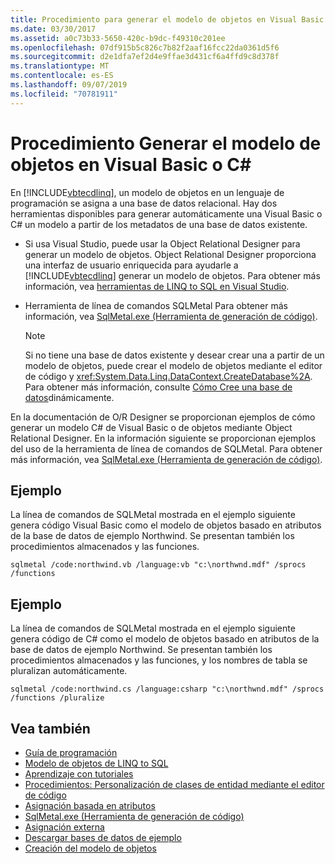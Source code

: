 ```yaml
---
title: Procedimiento para generar el modelo de objetos en Visual Basic o C#
ms.date: 03/30/2017
ms.assetid: a0c73b33-5650-420c-b9dc-f49310c201ee
ms.openlocfilehash: 07df915b5c826c7b82f2aaf16fcc22da0361d5f6
ms.sourcegitcommit: d2e1dfa7ef2d4e9ffae3d431cf6a4ffd9c8d378f
ms.translationtype: MT
ms.contentlocale: es-ES
ms.lasthandoff: 09/07/2019
ms.locfileid: "70781911"
---
```

# <a name="how-to-generate-the-object-model-in-visual-basic-or-c"></a>Procedimiento Generar el modelo de objetos en Visual Basic o C\#
En [!INCLUDE[vbtecdlinq](../../../../../../includes/vbtecdlinq-md.md)], un modelo de objetos en un lenguaje de programación se asigna a una base de datos relacional. Hay dos herramientas disponibles para generar automáticamente una Visual Basic o C# un modelo a partir de los metadatos de una base de datos existente.  
  
- Si usa Visual Studio, puede usar la Object Relational Designer para generar un modelo de objetos. Object Relational Designer proporciona una interfaz de usuario enriquecida para ayudarle a [!INCLUDE[vbtecdlinq](../../../../../../includes/vbtecdlinq-md.md)] generar un modelo de objetos. Para obtener más información, vea [herramientas de LINQ to SQL en Visual Studio](https://docs.microsoft.com/visualstudio/data-tools/linq-to-sql-tools-in-visual-studio2).
  
- Herramienta de línea de comandos SQLMetal Para obtener más información, vea [SqlMetal.exe (Herramienta de generación de código)](../../../../tools/sqlmetal-exe-code-generation-tool.md).  
  
    > [!NOTE]
    > Si no tiene una base de datos existente y desear crear una a partir de un modelo de objetos, puede crear el modelo de objetos mediante el editor de código y <xref:System.Data.Linq.DataContext.CreateDatabase%2A>. Para obtener más información, consulte [Cómo Cree una base de datos](how-to-dynamically-create-a-database.md)dinámicamente.  
  
 En la documentación de O/R Designer se proporcionan ejemplos de cómo generar un modelo C# de Visual Basic o de objetos mediante Object Relational Designer. En la información siguiente se proporcionan ejemplos del uso de la herramienta de línea de comandos de SQLMetal. Para obtener más información, vea [SqlMetal.exe (Herramienta de generación de código)](../../../../tools/sqlmetal-exe-code-generation-tool.md).  
  
## <a name="example"></a>Ejemplo  
 La línea de comandos de SQLMetal mostrada en el ejemplo siguiente genera código Visual Basic como el modelo de objetos basado en atributos de la base de datos de ejemplo Northwind. Se presentan también los procedimientos almacenados y las funciones.  
  
```  
sqlmetal /code:northwind.vb /language:vb "c:\northwnd.mdf" /sprocs /functions  
```  
  
## <a name="example"></a>Ejemplo  
 La línea de comandos de SQLMetal mostrada en el ejemplo siguiente genera código de C# como el modelo de objetos basado en atributos de la base de datos de ejemplo Northwind. Se presentan también los procedimientos almacenados y las funciones, y los nombres de tabla se pluralizan automáticamente.  
  
```  
sqlmetal /code:northwind.cs /language:csharp "c:\northwnd.mdf" /sprocs /functions /pluralize  
```  
  
## <a name="see-also"></a>Vea también

- [Guía de programación](programming-guide.md)
- [Modelo de objetos de LINQ to SQL](the-linq-to-sql-object-model.md)
- [Aprendizaje con tutoriales](learning-by-walkthroughs.md)
- [Procedimientos: Personalización de clases de entidad mediante el editor de código](how-to-customize-entity-classes-by-using-the-code-editor.md)
- [Asignación basada en atributos](attribute-based-mapping.md)
- [SqlMetal.exe (Herramienta de generación de código)](../../../../tools/sqlmetal-exe-code-generation-tool.md)
- [Asignación externa](external-mapping.md)
- [Descargar bases de datos de ejemplo](downloading-sample-databases.md)
- [Creación del modelo de objetos](creating-the-object-model.md)
